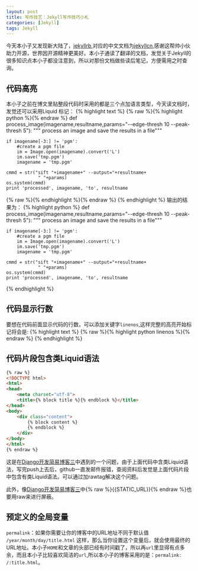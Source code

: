 ```yaml
---
layout: post
title: 写作技艺：Jekyll写作技巧小札
categories: [Jekyll]
tags: Jekyll
---
```


今天本小子又发现新大陆了，[jekyllrb](http://jekyllrb.com/),对应的中文文档为[jekyllcn](http://jekyllcn.com/),感谢这帮帅小伙助力开源，世界因开源精神更美好。本小子通读了翻译的文档，发觉关于Jekyll的很多知识点本小子都没注意到，所以对那份文档做些读后笔记，方便需用之时查询。

## 代码高亮

本小子之前在博文里贴整段代码时采用的都是三个点加语言类型，今天读文档时，发觉还可以采用Liquid 标记：
{% highlight text %}
{% raw %}{% highlight python %}{% endraw %}
def process_image(imagename,resultname,params="--edge-thresh 10
                  --peak-thresh 5"):
    """ process an image and save the results in a file"""

    if imagename[-3:] != 'pgm':
        #create a pgm file
        im = Image.open(imagename).convert('L')
        im.save('tmp.pgm')
        imagename = 'tmp.pgm'

    cmmd = str("sift "+imagename+" --output="+resultname+
                " "+params)
    os.system(cmmd)
    print 'processed', imagename, 'to', resultname
{% raw %}{% endhighlight %}{% endraw %}
{% endhighlight %}
输出的结果为：
{% highlight python %}
def process_image(imagename,resultname,params="--edge-thresh 10
                  --peak-thresh 5"):
    """ process an image and save the results in a file"""

    if imagename[-3:] != 'pgm':
        #create a pgm file
        im = Image.open(imagename).convert('L')
        im.save('tmp.pgm')
        imagename = 'tmp.pgm'

    cmmd = str("sift "+imagename+" --output="+resultname+
                " "+params)
    os.system(cmmd)
    print 'processed', imagename, 'to', resultname
{% endhighlight %}

## 代码显示行数

要想在代码前面显示代码的行数，可以添加关键字`linenos`,这样完整的高亮开始标记将会是:
{% highlight text %}
{% raw %}{% highlight python linenos %}{% endraw %}
{% endhighlight %}

## 代码片段包含类Liquid语法

```html
{% raw %}
<!DOCTYPE html>
<html>
<head>
    <meta charset="utf-8">
    <title>{% block title %}{% endblock %}</title>
</head>
<body>
    <div class="content">
        {% block content %}
        {% endblock %}
    </div>
</body>
</html>
{% endraw %}
```

这是在[Django开发简易博客三](http://yuanyong.org/blog/use-django-bulding-a-blog-three.html)中遇到的一个问题，由于上面代码中含类Liquid语法，写完push上去后，github一直发邮件报错，查阅资料后发觉是上面代码片段中包含有类Liquid语法。可以通过加rawtag解决这个问题。

此外，像[Django开发简易博客三](http://yuanyong.org/blog/use-django-bulding-a-blog-three.html)中{% raw %}{{STATIC_URL}}{% endraw %}也要用raw来进行屏蔽。

## 预定义的全局变量

`permalink`：如果你需要让你的博客中的URL地址不同于默认值 `/year/month/day/title.html` 这样，那么当你设置这个变量后，就会使用最终的URL地址。本小子`HOME`和文章的头部已经有时间戳了，所以再`url`里显得有点多余，而且本小子比较喜欢简洁的`url`,所以本小子的博客采用的是：`permalink: /:title.html`。
